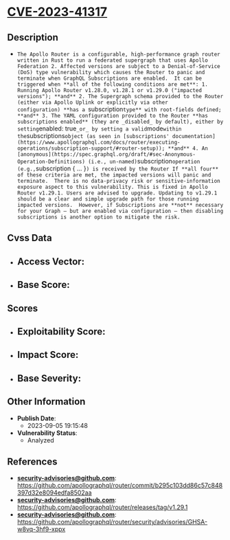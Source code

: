 
# [CVE-2023-41317](https://cve.mitre.org/cgi-bin/cvename.cgi?name=CVE-2023-41317)

## Description

- `The Apollo Router is a configurable, high-performance graph router written in Rust to run a federated supergraph that uses Apollo Federation 2. Affected versions are subject to a Denial-of-Service (DoS) type vulnerability which causes the Router to panic and terminate when GraphQL Subscriptions are enabled.  It can be triggered when **all of the following conditions are met**: 1. Running Apollo Router v1.28.0, v1.28.1 or v1.29.0 ("impacted versions"); **and** 2. The Supergraph schema provided to the Router (either via Apollo Uplink or explicitly via other configuration) **has a `subscription` type** with root-fields defined; **and** 3. The YAML configuration provided to the Router **has subscriptions enabled** (they are _disabled_ by default), either by setting `enabled: true` _or_ by setting a valid `mode` within the `subscriptions` object (as seen in [subscriptions' documentation](https://www.apollographql.com/docs/router/executing-operations/subscription-support/#router-setup)); **and** 4. An [anonymous](https://spec.graphql.org/draft/#sec-Anonymous-Operation-Definitions) (i.e., un-named) `subscription` operation (e.g., `subscription { ... }`) is received by the Router If **all four** of these criteria are met, the impacted versions will panic and terminate.  There is no data-privacy risk or sensitive-information exposure aspect to this vulnerability. This is fixed in Apollo Router v1.29.1. Users are advised to upgrade. Updating to v1.29.1 should be a clear and simple upgrade path for those running impacted versions.  However, if Subscriptions are **not** necessary for your Graph – but are enabled via configuration — then disabling subscriptions is another option to mitigate the risk.`

## Cvss Data

- **Access Vector**:
  - 
- **Base Score**:
  - 

## Scores

- **Exploitability Score**:
  - 
- **Impact Score**:
  - 
- **Base Severity**:
  - 

## Other Information

- **Publish Date**:
  - 2023-09-05 19:15:48
- **Vulnerability Status**:
  - Analyzed

## References

- **security-advisories@github.com**: https://github.com/apollographql/router/commit/b295c103dd86c57c848397d32e8094edfa8502aa
- **security-advisories@github.com**: https://github.com/apollographql/router/releases/tag/v1.29.1
- **security-advisories@github.com**: https://github.com/apollographql/router/security/advisories/GHSA-w8vq-3hf9-xppx
